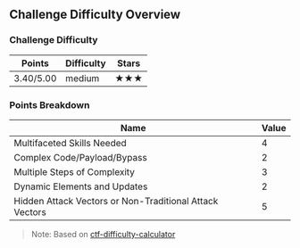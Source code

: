 ## Challenge Difficulty Overview
### Challenge Difficulty
| Points | Difficulty | Stars |
|--------|------------|-------|
| 3.40/5.00 | medium | ★★★ |

### Points Breakdown
| Name | Value |
|------|-------|
| Multifaceted Skills Needed | 4 |
| Complex Code/Payload/Bypass | 2 |
| Multiple Steps of Complexity | 3 |
| Dynamic Elements and Updates | 2 |
| Hidden Attack Vectors or Non-Traditional Attack Vectors | 5 |

> Note: Based on [ctf-difficulty-calculator](https://github.com/dimasma0305/ctf-challenge-difficulty-calculator)
